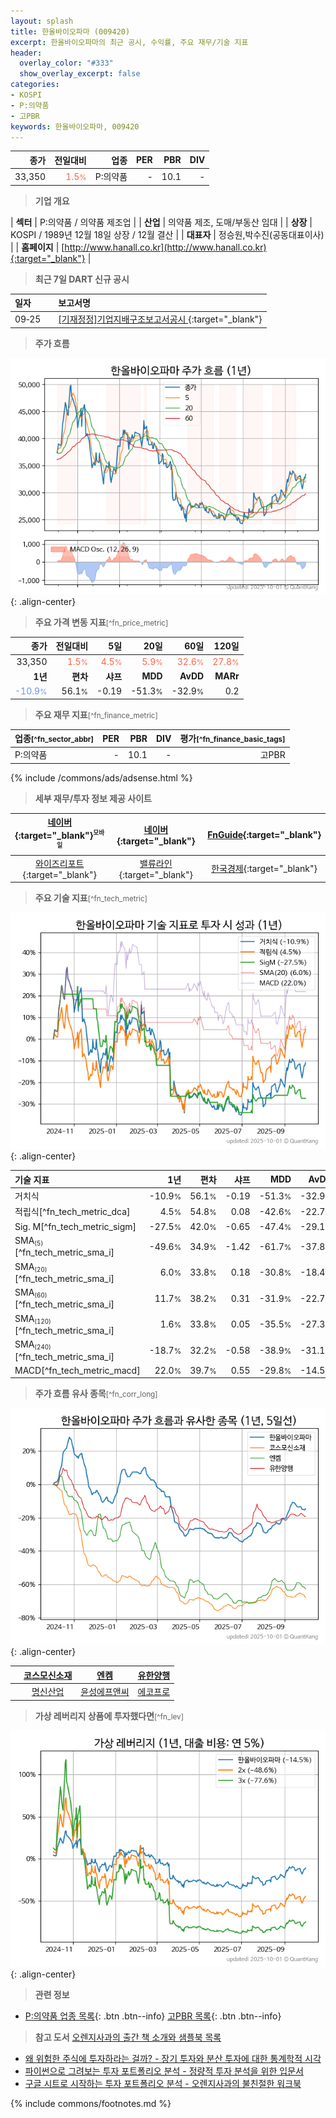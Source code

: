 ```yaml
---
layout: splash
title: 한올바이오파마 (009420)
excerpt: 한올바이오파마의 최근 공시, 수익률, 주요 재무/기술 지표
header:
  overlay_color: "#333"
  show_overlay_excerpt: false
categories:
- KOSPI
- P:의약품
- 고PBR
keywords: 한올바이오파마, 009420
---
```


| **종가** | **전일대비** | **업종** | **PER** | **PBR** | **DIV** |
| -------: | -----------: | -------: | ------: | ------: | ------: |
| 33,350 | <span style="color: tomato">1.5<small>%</small></span> | P:의약품 | - | 10.1 | - |

<!-- more -->


> **기업 개요**<a id="company"></a>

| <span style="white-space:nowrap;">**섹터**</span> | P:의약품 / 의약품 제조업 |
| <span style="white-space:nowrap;">**산업**</span> | 의약품 제조, 도매/부동산 임대 |
| <span style="white-space:nowrap;">**상장**</span> | KOSPI / 1989년 12월 18일 상장 / 12월 결산 |
| <span style="white-space:nowrap;">**대표자**</span> | 정승원,박수진(공동대표이사) |
| <span style="white-space:nowrap;">**홈페이지**</span> | [http://www.hanall.co.kr](http://www.hanall.co.kr){:target="_blank"} |


> **최근 7일 DART 신규 공시**<a id="dart"></a>

| **일자** |      | **보고서명** |
| :------- | :--- | :----------- |
| 09&#x2011;25 | | [[기재정정]기업지배구조보고서공시              ](https://dart.fss.or.kr/dsaf001/main.do?rcpNo=20250925800358){:target="_blank"} |


> **주가 흐름**<a id="price"></a>

![009420](/stock/images/009420.png){: .align-center}


> **주요 가격 변동 지표**<small>[^fn_price_metric]</small>

| **종가** | **전일대비** | **5일** | **20일** | **60일** | **120일** |
| -------: | -----------: | ------: | -------: | -------: | --------: |
| 33,350 | <span style="color: tomato">1.5<small>%</small></span> | <span style="color: tomato">4.5<small>%</small></span> | <span style="color: tomato">5.9<small>%</small></span> | <span style="color: tomato">32.6<small>%</small></span> | <span style="color: tomato">27.8<small>%</small></span> |
| **1년** | **편차** | **샤프** | **MDD** | **AvDD** | **MARr** |
| <span style="color: cornflowerblue">-10.9<small>%</small></span> | 56.1<small>%</small> | -0.19 | -51.3<small>%</small> | -32.9<small>%</small> | 0.2 |


> **주요 재무 지표**<small>[^fn_finance_metric]</small>

| **업종**<small>[^fn_sector_abbr]</small> | **PER** | **PBR** | **DIV** | **평가**<small>[^fn_finance_basic_tags]</small> |
| :--------------------------------------- | ------: | ------: | ------: | ----------------------------------------------: |
| P:의약품 | - | 10.1 | - | 고PBR |



{% include /commons/ads/adsense.html %}

> **세부 재무/투자 정보 제공 사이트**

| [네이버](https://m.stock.naver.com/domestic/stock/009420/finance/summary){:target="_blank"}<sup><small>모바일</small></sup> | [네이버](https://finance.naver.com/item/coinfo.naver?code=009420){:target="_blank"} | [FnGuide](https://comp.fnguide.com/SVO2/ASP/SVD_Invest.asp?gicode=A009420&MenuYn=Y){:target="_blank"} |
| :---: | :---: | :---: |
| [와이즈리포트](https://comp.wisereport.co.kr/company/c1040001.aspx?cmp_cd=009420){:target="_blank"} | [밸류라인](https://www.valueline.co.kr/finance/summary/009420){:target="_blank"} | [한국경제](https://markets.hankyung.com/stock/009420/financial-summary){:target="_blank"} |


> **주요 기술 지표**<small>[^fn_tech_metric]</small>


![009420](/stock/images/009420_tech.png){: .align-center}

| **기술 지표** | **1년** | **편차** | **샤프** | **MDD** | **AvDD** |
| :------------ | ------: | -----------: | -------: | ------: | -------: |
| 거치식 | -10.9<small>%</small> | 56.1<small>%</small> | -0.19 | -51.3<small>%</small> | -32.9<small>%</small> |
| 적립식[^fn_tech_metric_dca] | 4.5<small>%</small> | 54.8<small>%</small> | 0.08 | -42.6<small>%</small> | -22.7<small>%</small> |
| Sig. M[^fn_tech_metric_sigm] | -27.5<small>%</small> | 42.0<small>%</small> | -0.65 | -47.4<small>%</small> | -29.1<small>%</small> |
| SMA<small><sub>(5)</sub></small>[^fn_tech_metric_sma_i] | -49.6<small>%</small> | 34.9<small>%</small> | -1.42 | -61.7<small>%</small> | -37.8<small>%</small> |
| SMA<small><sub>(20)</sub></small>[^fn_tech_metric_sma_i] | 6.0<small>%</small> | 33.8<small>%</small> | 0.18 | -30.8<small>%</small> | -18.4<small>%</small> |
| SMA<small><sub>(60)</sub></small>[^fn_tech_metric_sma_i] | 11.7<small>%</small> | 38.2<small>%</small> | 0.31 | -31.9<small>%</small> | -22.7<small>%</small> |
| SMA<small><sub>(120)</sub></small>[^fn_tech_metric_sma_i] | 1.6<small>%</small> | 33.8<small>%</small> | 0.05 | -35.5<small>%</small> | -27.3<small>%</small> |
| SMA<small><sub>(240)</sub></small>[^fn_tech_metric_sma_i] | -18.7<small>%</small> | 32.2<small>%</small> | -0.58 | -38.9<small>%</small> | -31.1<small>%</small> |
| MACD[^fn_tech_metric_macd] | 22.0<small>%</small> | 39.7<small>%</small> | 0.55 | -29.8<small>%</small> | -14.5<small>%</small> |


> **주가 흐름 유사 종목**<a id="corr"></a><small>[^fn_corr_long]</small>

![009420](/stock/images/009420_corr.png){: .align-center}

|       | [코스모신소재](/005070/) | [엔켐](/348370/) | [유한양행](/000100/) |
| :---: | :------------------------------------: | :------------------------------------: | :------------------------------------: |
|       | [명신산업](/009900/) | [윤성에프앤씨](/372170/) | [에코프로](/086520/) |


> **가상 레버리지 상품에 투자했다면**<a id="2x"></a><small>[^fn_lev]</small>

![009420](/stock/images/009420_2x.png){: .align-center}


> **관련 정보**

- [P:의약품 업종 목록](/stats/sector/kospi_업종_의약품_종목/){: .btn .btn--info} [고PBR 목록](/fn/fn_high_pbr/){: .btn .btn--info}

> **참고 도서** [오렌지사과의 출간 책 소개와 샘플북 목록](https://kongdori.tistory.com/691)

- [왜 위험한 주식에 투자하라는 걸까? - 장기 투자와 분산 투자에 대한 통계학적 시각](https://kongdori.tistory.com/421)
- [파이썬으로 그려보는 투자 포트폴리오 분석  - 정량적 투자 분석을 위한 입문서](https://kongdori.tistory.com/643)
- [구글 시트로 시작하는 투자 포트폴리오 분석 - 오렌지사과의 불친절한 워크북](https://kongdori.tistory.com/449)


{% include commons/footnotes.md %}